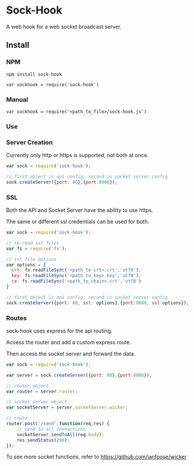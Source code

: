 # Sock-Hook
A web hook for a web socket broadcast server.

## Install

### NPM

```npm install sock-hook```  

```var sockhook = require('sock-hook')```

### Manual

 ```var sockhook = require('<path_to_file>/sock-hook.js')```
 
 
### Use
 
### Server Creation

Currently only http or https is supported, not both at once.

```js
var sock = require('sock-hook');

// first object is api config, second is socket server config
sock.createServer({port: 80},{port:8080});

```

### SSL

Both the API and Socket Server have the ability to use https.  

The same or different ssl credentials can be used for both.

```js
var sock = require('sock-hook');

// to read ssl files
var fs = require('fs');

// ssl file options
var options = {
  crt: fs.readFileSync('<path_to_crt>.crt','utf8'),
  key: fs.readFileSync('<path_to_key>.key','utf8'),
  ca: fs.readFileSync('<path_to_chain>.crt','utf8')
}

// first object is api config, second is socket server config
sock.createServer({port: 80, ssl: options},{port:8080, ssl:options});
```

### Routes

sock-hook uses express for the api routing.

Access the router and add a custom express route.

Then access the socket server and forward the data.

```js
var sock = require('sock-hook');

var server = sock.createServer({port: 80},{port:8080});

// router object
var router = server.router;

// socket server object
var socketServer = server.socketServer.wicker;

// route
router.post('/send',function(req,res) {
	// send to all connections
	socketServer.sendToAll(req.body);
	res.sendStatus(200);
});
```

To see more socket functions, refer to https://github.com/ianfoose/wicker
